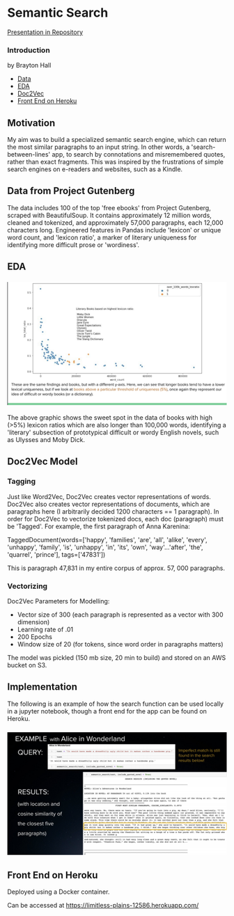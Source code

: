 # Semantic Search
[Presentation in Repository](https://github.com/bphall/semantic_search/blob/master/finalsem.pdf)
### Introduction
by Brayton Hall

- [Data](#data)
- [EDA](#eda)
- [Doc2Vec](#model)
- [Front End on Heroku](#frontend)

## Motivation
My aim was to build a specialized semantic search engine, which can return the most similar paragraphs to an input string. In other words, a 'search-between-lines' app, to search by connotations and misremembered quotes, rather than exact fragments. This was inspired by the frustrations of simple search engines on e-readers and websites, such as a Kindle. 
 

## Data from Project Gutenberg <a name='data'></a>
The data  includes 100 of the top 'free ebooks' from Project Gutenberg, scraped with BeautifulSoup. It contains approximately 12 million words, cleaned and tokenized, and approximately 57,000 paragraphs, each 12,000 characters long. Engineered features in Pandas include 'lexicon' or unique word count, and 'lexicon ratio', a marker of literary uniqueness for identifying more difficult prose or 'wordiness'. 

## EDA <a name='eda'></a>
### ![source](lit_eda.png)
The above graphic shows the sweet spot in the data of books with high (>5%) lexicon ratios which are also longer than 100,000 words, identifying a 'literary' subsection of prototypical difficult or wordy English novels, such as Ulysses and Moby Dick. 

## Doc2Vec Model <a name='model'></a>
### Tagging
Just like Word2Vec, Doc2Vec creates vector representations of words. Doc2Vec also creates vector representations of documents, which are paragraphs here (I arbitrarily decided 1200 characters  == 1 paragraph). In order for Doc2Vec to vectorize tokenized docs, each doc (paragraph) must be 'Tagged'. For example, the first paragraph of Anna Karenina: 

TaggedDocument(words=['happy', 'families', 'are', 'all', 'alike', 'every', 'unhappy', 'family', 'is', 'unhappy', 'in', 'its', 'own', 'way'...'after', 'the', 'quarrel', 'prince'], tags=['47831'])

This is paragraph 47,831 in my entire corpus of approx. 57, 000 paragraphs.

### Vectorizing 
Doc2Vec Parameters for Modelling:
- Vector size of 300 (each paragraph is represented as a vector with 300 dimension)
- Learning rate of .01
- 200 Epochs
- Window size of 20 (for tokens, since word order in paragraphs matters) 

The model was pickled (150 mb size, 20 min to build) and stored on an AWS bucket on S3.

## Implementation
The following is an example of how the search function can be used locally in a jupyter notebook, though a front end for the app can be found on Heroku.  
### ![alice](alice_ex.png)

## Front End on Heroku <a name='frontend'></a>
Deployed using a Docker container. 

Can be accessed at https://limitless-plains-12586.herokuapp.com/
 


